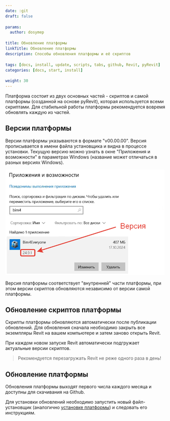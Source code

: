 ```yaml
---
date: :git
draft: false

params:
  author: dosymep

title: Обновление платформы
linkTitle: Обновление платформы
description: Способы обновления платформы и её скриптов 

tags: [docs, install, update, scripts, tabs, github, Revit, pyRevit]
categories: [docs, start, install]

weight: 30
---
```


Платформа состоит из двух основных частей - скриптов и самой платформы (созданной на основе pyRevit), 
которая используется всеми скриптами. Для стабильной работы платформы рекомендуется вовремя обновлять каждую из частей.

## Версии платформы

Версии платформы указываются в формате "v00.00.00". Версия прописывается в имени файла установщика и 
видна в процессе установки. Текущую версию можно узнать в окне "Приложения и возможности" в параметрах Windows 
(название может отличаться в разных версиях Windows).

<img src="update-1.png" width="500"/>

Версия платформы соответствует "внутренней" части платформы, при этом версии скриптов обновляются независимо от версии 
самой платформы.

## Обновление скриптов платформы

Скрипты платформы обновляются автоматически после публикации обновлений. 
Для обновления сначала необходимо закрыть все экземпляры Revit на вашем компьютере и затем заново открыть Revit.

При каждом новом запуске Revit автоматически подгружает актуальные версии скриптов. 

> Рекомендуется перезагружать Revit не реже одного раза в день!


## Обновление платформы

Обновления платформы выходят первого числа каждого месяца и доступны для скачивания на Github. 

Для установки обновлений необходимо запустить новый файл-установщик (аналогично [установке платформы](../install)) 
и следовать его инструкциям. 